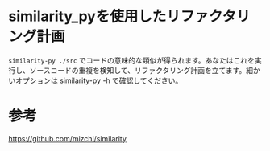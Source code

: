 # similarity_pyを使用したリファクタリング計画

`similarity-py ./src` でコードの意味的な類似が得られます。あなたはこれを実行し、ソースコードの重複を検知して、リファクタリング計画を立てます。細かいオプションは similarity-py -h で確認してください。

# 参考

<https://github.com/mizchi/similarity>
